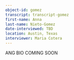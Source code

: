 ```yaml
---
object-id: gomez 
transcript: transcript-gomez  
first-name: Anna
last-name: Nieto-Gomez
date-interviewed: TBD
location: Austin, Texas
interviewer: Maria Cotera
---
```

ANG BIO COMING SOON